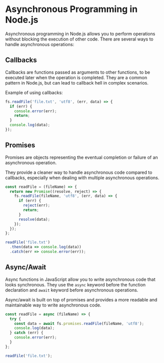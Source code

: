 # Asynchronous Programming in Node.js

Asynchronous programming in Node.js allows you to perform operations without blocking the execution of other code. There are several ways to handle asynchronous operations:

## Callbacks

Callbacks are functions passed as arguments to other functions, to be executed later when the operation is completed. They are a common pattern in Node.js, but can lead to callback hell in complex scenarios.

Example of using callbacks:

```javascript
fs.readFile('file.txt', 'utf8', (err, data) => {
  if (err) {
    console.error(err);
    return;
  }
  console.log(data);
});
```

## Promises

Promises are objects representing the eventual completion or failure of an asynchronous operation. 

They provide a cleaner way to handle asynchronous code compared to callbacks, especially when dealing with multiple asynchronous operations.

```javascript
const readFile = (fileName) => {
  return new Promise((resolve, reject) => {
    fs.readFile(fileName, 'utf8', (err, data) => {
      if (err) {
        reject(err);
        return;
      }
      resolve(data);
    });
  });
};

readFile('file.txt')
  .then(data => console.log(data))
  .catch(err => console.error(err));
```

## Async/Await

Async functions in JavaScript allow you to write asynchronous code that looks synchronous. They use the `async` keyword before the function declaration and `await` keyword before asynchronous operations.

Async/await is built on top of promises and provides a more readable and maintainable way to write asynchronous code.

```javascript
const readFile = async (fileName) => {
  try {
    const data = await fs.promises.readFile(fileName, 'utf8');
    console.log(data);
  } catch (err) {
    console.error(err);
  }
};

readFile('file.txt');
```

